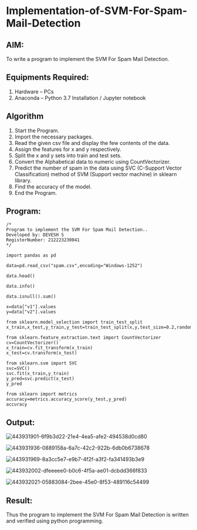 # Implementation-of-SVM-For-Spam-Mail-Detection

## AIM:
To write a program to implement the SVM For Spam Mail Detection.

## Equipments Required:
1. Hardware – PCs
2. Anaconda – Python 3.7 Installation / Jupyter notebook

## Algorithm
1. Start the Program.
2. Import the necessary packages.
3. Read the given csv file and display the few contents of the data.
4. Assign the features for x and y respectively.
5. Split the x and y sets into train and test sets.
6. Convert the Alphabetical data to numeric using CountVectorizer.
7. Predict the number of spam in the data using SVC (C-Support Vector Classification) method of SVM (Support vector machine) in sklearn library.
8. Find the accuracy of the model.
9. End the Program.


## Program:
```
/*
Program to implement the SVM For Spam Mail Detection..
Developed by: DEVESH S
RegisterNumber: 212223230041
*/
```
```
import pandas as pd

data=pd.read_csv("spam.csv",encoding="Windows-1252")

data.head()

data.info()

data.isnull().sum()

x=data["v1"].values
y=data["v2"].values

from sklearn.model_selection import train_test_split
x_train,x_test,y_train,y_test=train_test_split(x,y,test_size=0.2,random_state=0)

from sklearn.feature_extraction.text import CountVectorizer
cv=CountVectorizer()
x_train=cv.fit_transform(x_train)
x_test=cv.transform(x_test)

from sklearn.svm import SVC
svc=SVC()
svc.fit(x_train,y_train)
y_pred=svc.predict(x_test)
y_pred

from sklearn import metrics
accuracy=metrics.accuracy_score(y_test,y_pred)
accuracy
```


## Output:
![443931901-6f9b3d22-21e4-4ea5-afe2-494538d0cd80](https://github.com/user-attachments/assets/391d20dd-35eb-496f-ae9f-955fb06a4a2c)

![443931936-0889158a-6a7c-42c2-922b-6db0b6738678](https://github.com/user-attachments/assets/f9986560-6b08-4dd1-9f8a-afb9bdea3acc)

![443931969-8a3cc5e7-e9b7-4f2f-a3f2-fa341493b3e9](https://github.com/user-attachments/assets/c867d3ae-602b-4ed6-9611-6af804adbf48)

![443932002-dfeeeee0-b0c6-4f5a-ae01-dcbdd366f833](https://github.com/user-attachments/assets/1faf129a-a34e-4972-9063-53805dbb1ff6)

![443932021-05883084-2bee-45e0-8f53-489116c54499](https://github.com/user-attachments/assets/ffaa37bf-f63d-44db-8771-6f8d4e6b4827)

## Result:
Thus the program to implement the SVM For Spam Mail Detection is written and verified using python programming.
